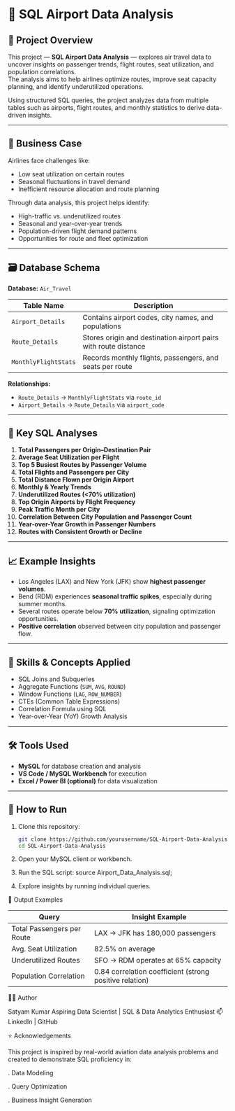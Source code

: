 # 🛫 SQL Airport Data Analysis

## 📘 Project Overview
This project — **SQL Airport Data Analysis** — explores air travel data to uncover insights on passenger trends, flight routes, seat utilization, and population correlations.  
The analysis aims to help airlines optimize routes, improve seat capacity planning, and identify underutilized operations.

Using structured SQL queries, the project analyzes data from multiple tables such as airports, flight routes, and monthly statistics to derive data-driven insights.

---

## 🧩 Business Case
Airlines face challenges like:
- Low seat utilization on certain routes
- Seasonal fluctuations in travel demand
- Inefficient resource allocation and route planning

Through data analysis, this project helps identify:
- High-traffic vs. underutilized routes  
- Seasonal and year-over-year trends  
- Population-driven flight demand patterns  
- Opportunities for route and fleet optimization  

---

## 🗃️ Database Schema

**Database:** `Air_Travel`

| Table Name | Description |
|-------------|--------------|
| `Airport_Details` | Contains airport codes, city names, and populations |
| `Route_Details` | Stores origin and destination airport pairs with route distance |
| `MonthlyFlightStats` | Records monthly flights, passengers, and seats per route |

**Relationships:**
- `Route_Details` → `MonthlyFlightStats` via `route_id`
- `Airport_Details` → `Route_Details` via `airport_code`

---

## 🧮 Key SQL Analyses

1. **Total Passengers per Origin–Destination Pair**  
2. **Average Seat Utilization per Flight**  
3. **Top 5 Busiest Routes by Passenger Volume**  
4. **Total Flights and Passengers per City**  
5. **Total Distance Flown per Origin Airport**  
6. **Monthly & Yearly Trends**  
7. **Underutilized Routes (<70% utilization)**  
8. **Top Origin Airports by Flight Frequency**  
9. **Peak Traffic Month per City**  
10. **Correlation Between City Population and Passenger Count**  
11. **Year-over-Year Growth in Passenger Numbers**  
12. **Routes with Consistent Growth or Decline**

---

## 📈 Example Insights

- Los Angeles (LAX) and New York (JFK) show **highest passenger volumes**.  
- Bend (RDM) experiences **seasonal traffic spikes**, especially during summer months.  
- Several routes operate below **70% utilization**, signaling optimization opportunities.  
- **Positive correlation** observed between city population and passenger flow.  

---

## 🧠 Skills & Concepts Applied

- SQL Joins and Subqueries  
- Aggregate Functions (`SUM`, `AVG`, `ROUND`)  
- Window Functions (`LAG`, `ROW_NUMBER`)  
- CTEs (Common Table Expressions)  
- Correlation Formula using SQL  
- Year-over-Year (YoY) Growth Analysis  

---

## 🛠️ Tools Used
- **MySQL** for database creation and analysis  
- **VS Code / MySQL Workbench** for execution  
- **Excel / Power BI (optional)** for data visualization  

---

## 🚀 How to Run

1. Clone this repository:
   ```bash
   git clone https://github.com/yourusername/SQL-Airport-Data-Analysis.git
   cd SQL-Airport-Data-Analysis

2. Open your MySQL client or workbench.

3. Run the SQL script:
   source Airport_Data_Analysis.sql;

4. Explore insights by running individual queries.

🧾 Output Examples

| Query                      | Insight Example                                         |
| -------------------------- | ------------------------------------------------------- |
| Total Passengers per Route | LAX → JFK has 180,000 passengers                        |
| Avg. Seat Utilization      | 82.5% on average                                        |
| Underutilized Routes       | SFO → RDM operates at 65% capacity                      |
| Population Correlation     | 0.84 correlation coefficient (strong positive relation) |

🧑‍💻 Author

  Satyam Kumar
  Aspiring Data Scientist | SQL & Data Analytics Enthusiast
  📫 LinkedIn | GitHub

⭐ Acknowledgements

This project is inspired by real-world aviation data analysis problems and created to demonstrate SQL proficiency in:

. Data Modeling

. Query Optimization

. Business Insight Generation
